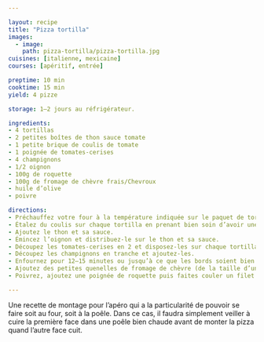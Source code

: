 ```yaml
---

layout: recipe
title: "Pizza tortilla"
images:
  - image:
    path: pizza-tortilla/pizza-tortilla.jpg
cuisines: [italienne, mexicaine]
courses: [apéritif, entrée]

preptime: 10 min
cooktime: 15 min
yield: 4 pizze

storage: 1–2 jours au réfrigérateur.

ingredients:
- 4 tortillas
- 2 petites boîtes de thon sauce tomate
- 1 petite brique de coulis de tomate
- 1 poignée de tomates-cerises
- 4 champignons
- 1/2 oignon
- 100g de roquette
- 100g de fromage de chèvre frais/Chevroux
- huile d’olive
- poivre

directions:
- Préchauffez votre four à la température indiquée sur le paquet de tortillas.
- Étalez du coulis sur chaque tortilla en prenant bien soin d’avoir une couche homogène.
- Ajoutez le thon et sa sauce.
- Émincez l’oignon et distribuez-le sur le thon et sa sauce.
- Découpez les tomates-cerises en 2 et disposez-les sur chaque tortilla.
- Découpez les champignons en tranche et ajoutez-les.
- Enfournez pour 12–15 minutes ou jusqu’à ce que les bords soient bien croquants.
- Ajoutez des petites quenelles de fromage de chèvre (de la taille d’une cuillère à café).
- Poivrez, ajoutez une poignée de roquette puis faites couler un filet d’huile d’olive par dessus et dégustez.

---
```


Une recette de montage pour l’apéro qui a la particularité de pouvoir se faire soit au four, soit à la poêle. Dans ce cas, il faudra simplement veiller à cuire la première face dans une poêle bien chaude avant de monter la pizza quand l’autre face cuit.